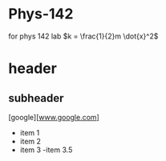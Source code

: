 # Phys-142
for phys 142 lab
$k = \frac{1}{2}m \dot{x}^2$

# header
## subheader

[google][www.google.com]

- item 1
- item 2
- item 3
  -item 3.5
